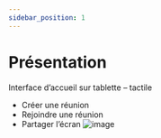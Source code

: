 ```yaml
---
sidebar_position: 1
---
```


# Présentation
Interface d’accueil sur tablette – tactile
- Créer une réunion
- Rejoindre une réunion
- Partager l’écran
![image](https://user-images.githubusercontent.com/30130845/184889851-ef4be724-81a7-4bf9-b576-6a28522db9d1.png)

